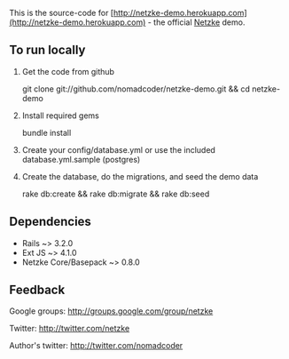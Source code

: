 This is the source-code for [http://netzke-demo.herokuapp.com](http://netzke-demo.herokuapp.com) - the official [Netzke](http://netzke.org) demo.

## To run locally

1. Get the code from github

    git clone git://github.com/nomadcoder/netzke-demo.git && cd netzke-demo

2. Install required gems

    bundle install

3. Create your config/database.yml or use the included database.yml.sample (postgres)

4. Create the database, do the migrations, and seed the demo data

    rake db:create && rake db:migrate && rake db:seed

## Dependencies

* Rails ~> 3.2.0
* Ext JS ~> 4.1.0
* Netzke Core/Basepack ~> 0.8.0

## Feedback

Google groups:
http://groups.google.com/group/netzke

Twitter:
http://twitter.com/netzke

Author's twitter:
http://twitter.com/nomadcoder
